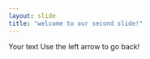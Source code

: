 ```yaml
---
layout: slide
title: "welcome to our second slide!" 
---
```

Your text
Use the left arrow to go back!
